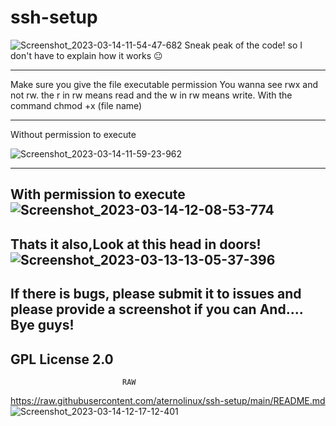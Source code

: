 # ssh-setup 
![Screenshot_2023-03-14-11-54-47-682](https://user-images.githubusercontent.com/100489181/225079962-b468c8cc-c640-4194-9d2d-2ac616dca3c3.jpg)
Sneak peak of the code! so I don't have to explain how it works 😐

-----------------------------------------------------------------

Make sure you give the file executable permission 
You wanna see rwx and not rw. the r in rw means read and the w in rw 
means write.
With the command chmod +x (file name)

-----------------------------------------------------------------

Without permission to execute 

![Screenshot_2023-03-14-11-59-23-962](https://user-images.githubusercontent.com/100489181/225081458-2f77dd0e-ded6-4900-b420-18fece8d19c1.jpg)

--------------------------------------------------------------------

With permission to execute 
![Screenshot_2023-03-14-12-08-53-774](https://user-images.githubusercontent.com/100489181/225083966-9ba675f8-b949-4d42-aa9e-e14feab3b717.jpg)
--------------------------------------------------------------------
Thats it also,Look at this head in doors!
![Screenshot_2023-03-13-13-05-37-396](https://user-images.githubusercontent.com/100489181/225084273-599fdf0e-e311-4213-bb03-70d1b9c9abc1.jpg)
--------------------------------------------------------------------
If there is bugs, please submit it to issues and please provide a screenshot if you can And.... Bye guys!
--------------------------------------------------------------------
GPL License 2.0 
--------------------------------------------------------------------
                             RAW 

https://raw.githubusercontent.com/aternolinux/ssh-setup/main/README.md
![Screenshot_2023-03-14-12-17-12-401](https://user-images.githubusercontent.com/100489181/225086014-f4fd5fe1-70e7-434b-ba8a-4f7b542f718e.jpg)


